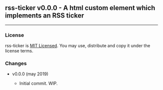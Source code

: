 ## rss-ticker v0.0.0 - A html custom element which implements an RSS ticker

***

### License

rss-ticker is [MIT Licensed](LICENSE.md). You may use, distribute and copy it under the license terms.

### Changes

* v0.0.0 (may 2019)

  * Initial commit. WIP.
